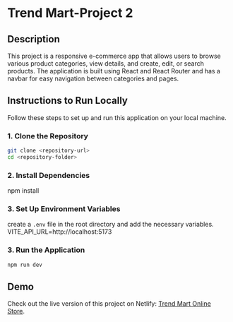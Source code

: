 # Trend Mart-Project 2

## Description
This project is a responsive e-commerce app that allows users to browse various product categories, view details, and create, edit, or search products. The application is built using React and React Router and has a navbar for easy navigation between categories and pages.

## Instructions to Run Locally

Follow these steps to set up and run this application on your local machine.

### 1. Clone the Repository
```bash
git clone <repository-url>
cd <repository-folder>
```
### 2. Install Dependencies

npm install

### 3. Set Up Environment Variables
 create a `.env` file in the root directory and add the necessary variables.
VITE_API_URL=http://localhost:5173

### 3. Run the Application
```bash
npm run dev
```
## Demo
Check out the live version of this project on Netlify: [Trend Mart Online Store](https://trend-mart-onlinestore.netlify.app/).
